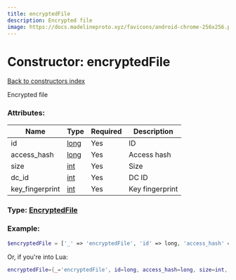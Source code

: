 ```yaml
---
title: encryptedFile
description: Encrypted file
image: https://docs.madelineproto.xyz/favicons/android-chrome-256x256.png
---
```

# Constructor: encryptedFile  
[Back to constructors index](index.md)



Encrypted file

### Attributes:

| Name     |    Type       | Required | Description |
|----------|---------------|----------|-------------|
|id|[long](../types/long.md) | Yes|ID|
|access\_hash|[long](../types/long.md) | Yes|Access hash|
|size|[int](../types/int.md) | Yes|Size|
|dc\_id|[int](../types/int.md) | Yes|DC ID|
|key\_fingerprint|[int](../types/int.md) | Yes|Key fingerprint|



### Type: [EncryptedFile](../types/EncryptedFile.md)


### Example:

```php
$encryptedFile = ['_' => 'encryptedFile', 'id' => long, 'access_hash' => long, 'size' => int, 'dc_id' => int, 'key_fingerprint' => int];
```  


Or, if you're into Lua:

```lua
encryptedFile={_='encryptedFile', id=long, access_hash=long, size=int, dc_id=int, key_fingerprint=int}

```



